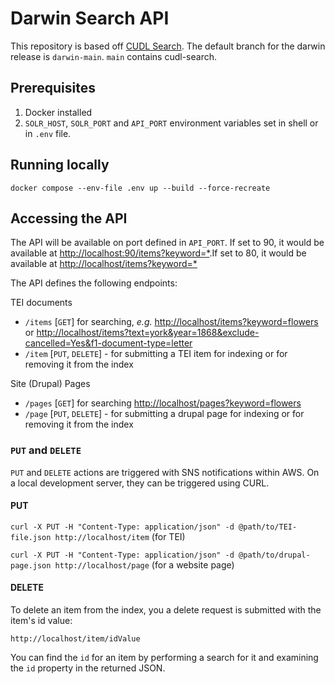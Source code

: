 # Darwin Search API

This repository is based off [CUDL Search](https://github.com/cambridge-collection/cudl-search). The default branch for the darwin release is `darwin-main`. `main` contains cudl-search.

## Prerequisites

1. Docker installed
2. `SOLR_HOST`, `SOLR_PORT` and `API_PORT` environment variables set in shell or in `.env` file.

## Running locally

    docker compose --env-file .env up --build --force-recreate

## Accessing the API

The API will be available on port defined in `API_PORT`. If set to 90, it would be available at <http://localhost:90/items?keyword=*>.If set to 80, it would be available at <http://localhost/items?keyword=*>

The API defines the following endpoints:

TEI documents

- `/items` [`GET`] for searching, _e.g._ <http://localhost/items?keyword=flowers> or <http://localhost/items?text=york&year=1868&exclude-cancelled=Yes&f1-document-type=letter>
- `/item` [`PUT`, `DELETE`] - for submitting a TEI item for indexing or for removing it from the index

Site (Drupal) Pages

- `/pages` [`GET`] for searching <http://localhost/pages?keyword=flowers>
- `/page` [`PUT`, `DELETE`] - for submitting a drupal page for indexing or for removing it from the index

### `PUT` and `DELETE` 

`PUT` and `DELETE` actions are triggered with SNS notifications within AWS. On a local development server, they can be triggered using CURL.

#### PUT

`curl -X PUT -H "Content-Type: application/json" -d @path/to/TEI-file.json http://localhost/item` (for TEI)

`curl -X PUT -H "Content-Type: application/json" -d @path/to/drupal-page.json http://localhost/page` (for a website page)

#### DELETE

To delete an item from the index, you a delete request is submitted with the item's id value:

`http://localhost/item/idValue`

You can find the `id` for an item by performing a search for it and examining the `id` property in the returned JSON.
